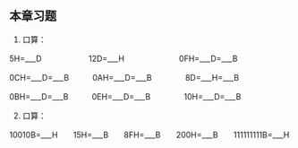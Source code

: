    

## 本章习题

1. 口算：

5H=___D　　　　　　12D=___H　　　　　　　0FH=___D=___B

0CH=___D=___B　　　0AH=___D=___B　　　 　8D=___H=___B

0BH=___D=___B　　　0EH=___D=___B　　　　 10H=___D=___B

2. 口算：

10010B=___H　　15H=___B　　8FH=___B　　200H=___B　　111111111B=___H